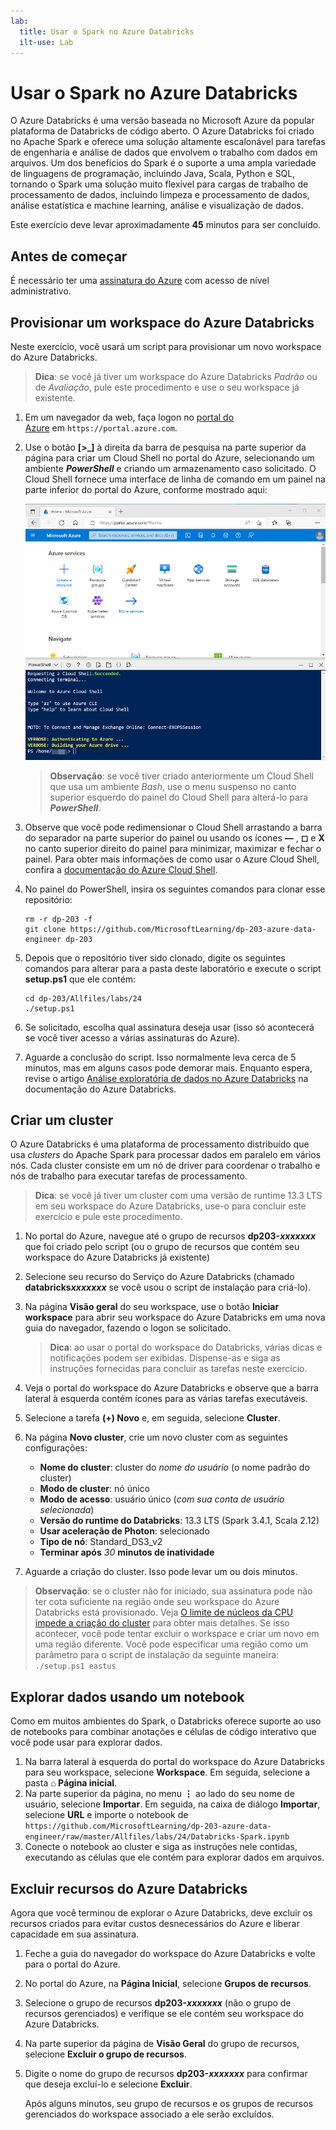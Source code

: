 ```yaml
---
lab:
  title: Usar o Spark no Azure Databricks
  ilt-use: Lab
---
```


# Usar o Spark no Azure Databricks

O Azure Databricks é uma versão baseada no Microsoft Azure da popular plataforma de Databricks de código aberto. O Azure Databricks foi criado no Apache Spark e oferece uma solução altamente escalonável para tarefas de engenharia e análise de dados que envolvem o trabalho com dados em arquivos. Um dos benefícios do Spark é o suporte a uma ampla variedade de linguagens de programação, incluindo Java, Scala, Python e SQL, tornando o Spark uma solução muito flexível para cargas de trabalho de processamento de dados, incluindo limpeza e processamento de dados, análise estatística e machine learning, análise e visualização de dados.

Este exercício deve levar aproximadamente **45** minutos para ser concluído.

## Antes de começar

É necessário ter uma [assinatura do Azure](https://azure.microsoft.com/free) com acesso de nível administrativo.

## Provisionar um workspace do Azure Databricks

Neste exercício, você usará um script para provisionar um novo workspace do Azure Databricks.

> **Dica**: se você já tiver um workspace do Azure Databricks *Padrão* ou de *Avaliação*, pule este procedimento e use o seu workspace já existente.

1. Em um navegador da web, faça logon no [portal do Azure](https://portal.azure.com) em `https://portal.azure.com`.
2. Use o botão **[\>_]** à direita da barra de pesquisa na parte superior da página para criar um Cloud Shell no portal do Azure, selecionando um ambiente ***PowerShell*** e criando um armazenamento caso solicitado. O Cloud Shell fornece uma interface de linha de comando em um painel na parte inferior do portal do Azure, conforme mostrado aqui:

    ![Portal do Azure com um painel do Cloud Shell](./images/cloud-shell.png)

    > **Observação**: se você tiver criado anteriormente um Cloud Shell que usa um ambiente *Bash*, use o menu suspenso no canto superior esquerdo do painel do Cloud Shell para alterá-lo para ***PowerShell***.

3. Observe que você pode redimensionar o Cloud Shell arrastando a barra do separador na parte superior do painel ou usando os ícones **&#8212;** , **&#9723;** e **X** no canto superior direito do painel para minimizar, maximizar e fechar o painel. Para obter mais informações de como usar o Azure Cloud Shell, confira a [documentação do Azure Cloud Shell](https://docs.microsoft.com/azure/cloud-shell/overview).

4. No painel do PowerShell, insira os seguintes comandos para clonar esse repositório:

    ```
    rm -r dp-203 -f
    git clone https://github.com/MicrosoftLearning/dp-203-azure-data-engineer dp-203
    ```

5. Depois que o repositório tiver sido clonado, digite os seguintes comandos para alterar para a pasta deste laboratório e execute o script **setup.ps1** que ele contém:

    ```
    cd dp-203/Allfiles/labs/24
    ./setup.ps1
    ```

6. Se solicitado, escolha qual assinatura deseja usar (isso só acontecerá se você tiver acesso a várias assinaturas do Azure).

7. Aguarde a conclusão do script. Isso normalmente leva cerca de 5 minutos, mas em alguns casos pode demorar mais. Enquanto espera, revise o artigo [Análise exploratória de dados no Azure Databricks](https://learn.microsoft.com/azure/databricks/exploratory-data-analysis/) na documentação do Azure Databricks.

## Criar um cluster

O Azure Databricks é uma plataforma de processamento distribuído que usa *clusters* do Apache Spark para processar dados em paralelo em vários nós. Cada cluster consiste em um nó de driver para coordenar o trabalho e nós de trabalho para executar tarefas de processamento.

> **Dica**: se você já tiver um cluster com uma versão de runtime 13.3 LTS em seu workspace do Azure Databricks, use-o para concluir este exercício e pule este procedimento.

1. No portal do Azure, navegue até o grupo de recursos **dp203-*xxxxxxx*** que foi criado pelo script (ou o grupo de recursos que contém seu workspace do Azure Databricks já existente)
1. Selecione seu recurso do Serviço do Azure Databricks (chamado **databricks*xxxxxxx*** se você usou o script de instalação para criá-lo).
1. Na página **Visão geral** do seu workspace, use o botão **Iniciar workspace** para abrir seu workspace do Azure Databricks em uma nova guia do navegador, fazendo o logon se solicitado.

    > **Dica**: ao usar o portal do workspace do Databricks, várias dicas e notificações podem ser exibidas. Dispense-as e siga as instruções fornecidas para concluir as tarefas neste exercício.

1. Veja o portal do workspace do Azure Databricks e observe que a barra lateral à esquerda contém ícones para as várias tarefas executáveis.

1. Selecione a tarefa **(+) Novo** e, em seguida, selecione **Cluster**.
1. Na página **Novo cluster**, crie um novo cluster com as seguintes configurações:
    - **Nome do cluster**: cluster do *nome do usuário* (o nome padrão do cluster)
    - **Modo de cluster**: nó único
    - **Modo de acesso**: usuário único (*com sua conta de usuário selecionada*)
    - **Versão do runtime do Databricks**: 13.3 LTS (Spark 3.4.1, Scala 2.12)
    - **Usar aceleração de Photon**: selecionado
    - **Tipo de nó**: Standard_DS3_v2
    - **Terminar após** *30* **minutos de inatividade**

1. Aguarde a criação do cluster. Isso pode levar um ou dois minutos.

> **Observação**: se o cluster não for iniciado, sua assinatura pode não ter cota suficiente na região onde seu workspace do Azure Databricks está provisionado. Veja [O limite de núcleos da CPU impede a criação do cluster](https://docs.microsoft.com/azure/databricks/kb/clusters/azure-core-limit) para obter mais detalhes. Se isso acontecer, você pode tentar excluir o workspace e criar um novo em uma região diferente. Você pode especificar uma região como um parâmetro para o script de instalação da seguinte maneira: `./setup.ps1 eastus`

## Explorar dados usando um notebook

Como em muitos ambientes do Spark, o Databricks oferece suporte ao uso de notebooks para combinar anotações e células de código interativo que você pode usar para explorar dados.

1. Na barra lateral à esquerda do portal do workspace do Azure Databricks para seu workspace, selecione **Workspace**. Em seguida, selecione a pasta **⌂ Página inicial**.
1. Na parte superior da página, no menu **⋮** ao lado do seu nome de usuário, selecione **Importar**. Em seguida, na caixa de diálogo **Importar**, selecione **URL** e importe o notebook de `https://github.com/MicrosoftLearning/dp-203-azure-data-engineer/raw/master/Allfiles/labs/24/Databricks-Spark.ipynb`
1. Conecte o notebook ao cluster e siga as instruções nele contidas, executando as células que ele contém para explorar dados em arquivos.

## Excluir recursos do Azure Databricks

Agora que você terminou de explorar o Azure Databricks, deve excluir os recursos criados para evitar custos desnecessários do Azure e liberar capacidade em sua assinatura.

1. Feche a guia do navegador do workspace do Azure Databricks e volte para o portal do Azure.
2. No portal do Azure, na **Página Inicial**, selecione **Grupos de recursos**.
3. Selecione o grupo de recursos **dp203-*xxxxxxx*** (não o grupo de recursos gerenciados) e verifique se ele contém seu workspace do Azure Databricks.
4. Na parte superior da página de **Visão Geral** do grupo de recursos, selecione **Excluir o grupo de recursos**.
5. Digite o nome do grupo de recursos **dp203-*xxxxxxx*** para confirmar que deseja excluí-lo e selecione **Excluir**.

    Após alguns minutos, seu grupo de recursos e os grupos de recursos gerenciados do workspace associado a ele serão excluídos.
